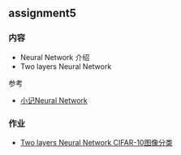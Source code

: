 ## assignment5

### 内容

- Neural Network 介绍
- Two layers Neural Network

参考

- [小记Neural Network](http://quinwu.org/2017/05/16/ML-Neural-Network/)

### 作业

- [Two layers Neural Network CIFAR-10图像分类]()

